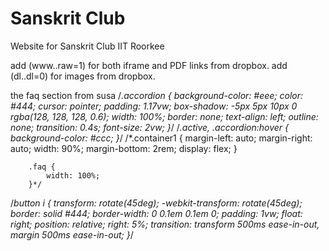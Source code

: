 # Sanskrit Club

Website for Sanskrit Club IIT  Roorkee

add (www..raw=1) for both iframe and PDF links from dropbox.
add (dl..dl=0) for images from dropbox.

the faq section from susa
/*.accordion {
            background-color: #eee;
            color: #444;
            cursor: pointer;
            padding: 1.17vw;
            box-shadow: -5px 5px 10px 0 rgba(128, 128, 128, 0.6);
            width: 100%;
            border: none;
            text-align: left;
            outline: none;
            transition: 0.4s;
            font-size: 2vw;
        }*/
/*.active,
        .accordion:hover {
            background-color: #ccc;
        }*/
/*.container1 {
            margin-left: auto;
            margin-right: auto;
            width: 90%;
            margin-bottom: 2rem;
            display: flex;
        }
        
        .faq {
            width: 100%;
        }*/
/*button i {
            transform: rotate(45deg);
            -webkit-transform: rotate(45deg);
            border: solid #444;
            border-width: 0 0.1em 0.1em 0;
            padding: 1vw;
            float: right;
            position: relative;
            right: 5%;
            transition: transform 500ms ease-in-out, margin 500ms ease-in-out;
        }*/
<!--
    <h1>
        <p align='center' id="susa">FAQ</p>
    </h1>
    
    <section class='container1'>

        <div class='faq'>

            <h3 id="susa">Subhashitam Samskritam</h3>
            <button class="accordion">When will Course-5 start? <i></i></button>
            <div class="panel">
                <p>Course-5 has already begun from 25th November 2020.<br>Course-4 exams held between 19th and 22nd November 2020.</p>
            </div>

            <button class="accordion">Can I join a course now? <i></i></button>
            <div class="panel">
                <p>You can access Course-1 material <a href="material/Daily_Study_Material_Course-1.pdf" target="_blank">here</a> , which includes YouTube lectures along with quizzes. You won't be able to receive a certificate, as the registration for Course-1
                    has been closed.<br> Course-1 exam was mandatory for joining course-2. However, we are uploading lectures and practice videos on our <a href="https://www.youtube.com/channel/UCUSJtvBOvimvpkzVP4NGmsw" target="_blank">YouTube
                channel</a>, which you are free to access at your own convenience.<br> Right now, Course-5 is in progress. We will inform you when subsequent courses will start.
                </p>
            </div>

            <button class="accordion">I took the Course-4 exam but am not receiving mails for Course-5. What shall I do? <i></i></button>
            <div class="panel">
                <p>Please send us an email to sanskritclub@iitr.ac.in with a subject line - "Not Receiving Course-5 Emails" and send your email id that you used during the Course-1 exam.</p>
            </div>

            <button class="accordion">Can I see the marks of Course-4 exam? <i></i></button>
            <div class="panel">
                <p>Participants know their marks that were awarded out of 100. In the certificate, only the Shreni (class) will be mentioned.</p>
            </div>

            <button class="accordion">I don't use Telegram or WebEx apps, am I eligible to appear for exams? <i></i></button>
            <div class="panel">
                <p>Please send us an email to sanskritclub@iitr.ac.in with a subject line - "Exam issue: No Webex", we will see what can be done.</p>
            </div>

            <button class="accordion">Others <i></i></button>
            <div class="panel">
                <p>If you have queries other than the ones mentioned here, please have a look at <a href="https://drive.google.com/file/d/1sAriHyQd0UF1Uo0Ghgg1KKKaz6YkJW6O/view?usp=sharing" target="_blank">this</a>.
                    <br>If you still aren't satisfied, you are welcome to ask your queries in the <a href="./AboutUs.html#comments" target="_blank">comments</a> section.</p>
            </div>

        </div>
    </section> -->
